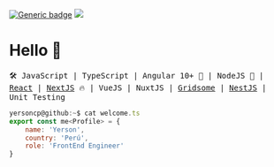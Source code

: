 [![Generic badge](https://img.shields.io/badge/Power-JavaScript-1abc9c.svg)](https://GitHub.com/Naereen/StrapDown.js/graphs/commit-activity)
![](https://visitor-badge.glitch.me/badge?page_id=yersoncp)

# Hello 👋

<samp>🛠️ JavaScript | TypeScript | Angular 10+ 🤘 | NodeJS 🚀 | [React](https://reactjs.org/) | [NextJS](https://nextjs.org/) 🔥 | VueJS | NuxtJS | [Gridsome](https://gridsome.org/) | [NestJS](https://nestjs.com/) | Unit Testing</samp>

```javascript
yersoncp@github:~$ cat welcome.ts
export const me<Profile> = {
    name: 'Yerson',
    country: 'Perú',
    role: 'FrontEnd Engineer'
}

```
